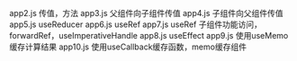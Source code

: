 app2.js  传值，方法
app3.js  父组件向子组件传值
app4.js  子组件向父组件传值
app5.js  useReducer
app6.js  useRef
app7.js  useRef 子组件功能访问，forwardRef，useImperativeHandle
app8.js  useEffect
app9.js  使用useMemo缓存计算结果
app10.js  使用useCallback缓存函数，memo缓存组件


